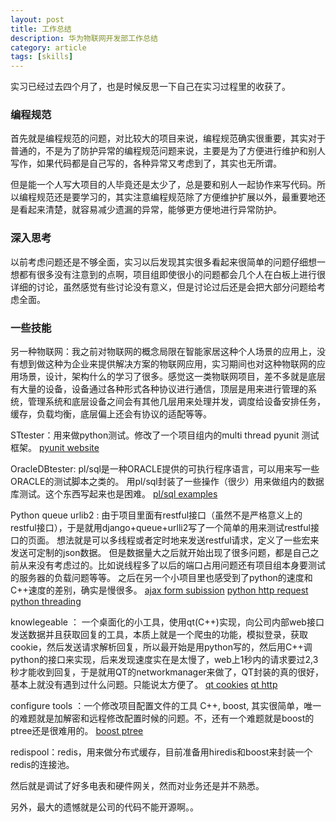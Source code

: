 ```yaml
---
layout: post
title: 工作总结
description: 华为物联网开发部工作总结
category: article
tags: [skills]
---
```


实习已经过去四个月了，也是时候反思一下自己在实习过程里的收获了。

<!-- more -->

### 编程规范

首先就是编程规范的问题，对比较大的项目来说，编程规范确实很重要，其实对于普通的，不是为了防护异常的编程规范问题来说，主要是为了方便进行维护和别人写作，如果代码都是自己写的，各种异常又考虑到了，其实也无所谓。

但是能一个人写大项目的人毕竟还是太少了，总是要和别人一起协作来写代码。所以编程规范还是要学习的，其实注意编程规范除了方便维护扩展以外，最重要地还是看起来清楚，就容易减少遗漏的异常，能够更方便地进行异常防护。

### 深入思考

以前考虑问题还是不够全面，实习以后发现其实很多看起来很简单的问题仔细想一想都有很多没有注意到的点啊，项目组即使很小的问题都会几个人在白板上进行很详细的讨论，虽然感觉有些讨论没有意义，但是讨论过后还是会把大部分问题给考虑全面。

### 一些技能

另一种物联网：我之前对物联网的概念局限在智能家居这种个人场景的应用上，没有想到做这种为企业来提供解决方案的物联网应用，实习期间也对这种物联网的应用场景，设计，架构什么的学习了很多。感觉这一类物联网项目，差不多就是底层有大量的设备，设备通过各种形式各种协议进行通信，顶层是用来进行管理的系统，管理系统和底层设备之间会有其他几层用来处理并发，调度给设备安排任务，缓存，负载均衡，底层偏上还会有协议的适配等等。

STtester：用来做python测试。修改了一个项目组内的multi thread pyunit 测试框架。
[pyunit website](https://wiki.python.org/moin/PyUnit)

OracleDBtester: pl/sql是一种ORACLE提供的可执行程序语言，可以用来写一些ORACLE的测试脚本之类的。
用pl/sql封装了一些操作（很少）用来做组内的数据库测试。这个东西写起来也是困难。
[pl/sql examples](http://docs.oracle.com/cd/A97630_01/appdev.920/a96624/a_samps.htm)

Python queue urlib2 : 由于项目里面有restful接口（虽然不是严格意义上的restful接口），于是就用django+queue+urlli2写了一个简单的用来测试restful接口的页面。
想法就是可以多线程或者定时地来发送restful请求，定义了一些宏来发送可定制的json数据。
但是数据量大之后就开始出现了很多问题，都是自己之前从来没有考虑过的。比如说线程多了以后的端口占用问题还有项目组本身要测试的服务器的负载问题等等。
之后在另一个小项目里也感受到了python的速度和C++速度的差别，确实是慢很多。
[ajax form subission](https://realpython.com/blog/python/django-and-ajax-form-submissions/)
[python http request](http://stackoverflow.com/questions/2632520/what-is-the-fastest-way-to-send-100-000-http-requests-in-python)
[python threading](https://docs.python.org/2/library/threading.html)

knowlegeable ： 一个桌面化的小工具，使用qt(C++)实现，向公司内部web接口发送数据并且获取回复的工具，本质上就是一个爬虫的功能，模拟登录，获取cookie，然后发送请求解析回复，所以最开始是用python写的，然后用C++调python的接口来实现，后来发现速度实在是太慢了，web上1秒内的请求要过2,3秒才能收到回复，于是就用QT的networkmanager来做了，QT封装的真的很好，基本上就没有遇到过什么问题。只能说太方便了。
[qt cookies](http://stackoverflow.com/questions/4509441/qt-http-post-issue-when-server-requires-cookies)
[qt http](http://stackoverflow.com/questions/12487620/correct-format-for-http-post-using-qnetworkrequest)

configure tools ：一个修改项目配置文件的工具 C++, boost, 其实很简单，唯一的难题就是加解密和远程修改配置时候的问题。不，还有一个难题就是boost的ptree还是很难用的。
[boost ptree](http://www.boost.org/doc/libs/1_58_0/doc/html/property_tree.html)

redispool：redis，用来做分布式缓存，目前准备用hiredis和boost来封装一个redis的连接池。

然后就是调试了好多电表和硬件网关，然而对业务还是并不熟悉。

另外，最大的遗憾就是公司的代码不能开源啊。。

